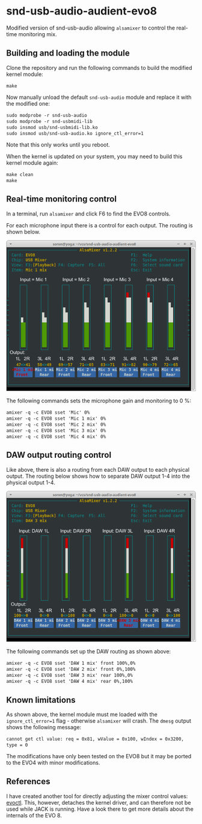 snd-usb-audio-audient-evo8
==========================

Modified version of snd-usb-audio allowing `alsamixer` to control the real-time monitoring mix.

Building and loading the module
-------------------------------

Clone the repository and run the following commands to build the modified kernel module:

    make

Now manually unload the default `snd-usb-audio` module and replace it with the modified one:

    sudo modprobe -r snd-usb-audio
    sudo modprobe -r snd-usbmidi-lib
    sudo insmod usb/snd-usbmidi-lib.ko
    sudo insmod usb/snd-usb-audio.ko ignore_ctl_error=1

Note that this only works until you reboot.

When the kernel is updated on your system, you may need to build this kernel module again:

    make clean
    make

Real-time monitoring control
----------------------------

In a terminal, run `alsamixer` and click F6 to find the EVO8 controls.

For each microphone input there is a control for each output. The routing is shown below.

![Real-time monitoring in alsamixer](https://github.com/soerenbnoergaard/snd-usb-audio-audient-evo8/blob/main/img/alsamixer_1.png?raw=true)

The following commands sets the microphone gain and monitoring to 0 %:

    amixer -q -c EVO8 sset 'Mic' 0%
    amixer -q -c EVO8 sset 'Mic 1 mix' 0%
    amixer -q -c EVO8 sset 'Mic 2 mix' 0%
    amixer -q -c EVO8 sset 'Mic 3 mix' 0%
    amixer -q -c EVO8 sset 'Mic 4 mix' 0%

DAW output routing control
--------------------------

Like above, there is also a routing from each DAW output to each physical output. The routing below shows how to separate DAW output 1-4 into the physical output 1-4.

![DAW output routing in alsamixer](https://github.com/soerenbnoergaard/snd-usb-audio-audient-evo8/blob/main/img/alsamixer_2.png?raw=true)

The following commands set up the DAW routing as shown above:

    amixer -q -c EVO8 sset 'DAW 1 mix' front 100%,0%
    amixer -q -c EVO8 sset 'DAW 2 mix' front 0%,100%
    amixer -q -c EVO8 sset 'DAW 3 mix' rear 100%,0%
    amixer -q -c EVO8 sset 'DAW 4 mix' rear 0%,100%

Known limitations
-----------------

As shown above, the kernel module must me loaded with the `ignore_ctl_error=1` flag - otherwise `alsamixer` will crash. The `dmesg` output shows the following message:

    cannot get ctl value: req = 0x81, wValue = 0x100, wIndex = 0x3200, type = 0

The modifications have only been tested on the EVO8 but it may be ported to the EVO4 with minor modifications.

References
----------

I have created another tool for directly adjusting the mixer control values: [evoctl](https://github.com/soerenbnoergaard/evoctl). This, however, detaches the kernel driver, and can therefore not be used while JACK is running. Have a look there to get more details about the internals of the EVO 8.
